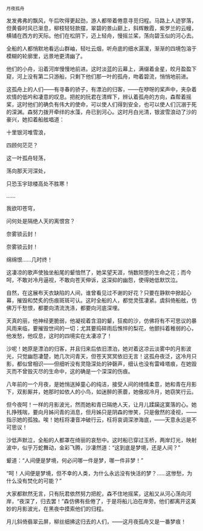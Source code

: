     月夜孤舟 

   发发弗弗的飘风，午后吹得更起劲，游人都带着倦意寻觅归程。马路上人迹寥落，但黄昏时风已渐息，柳枝轻轻款摆，翠碧的景山巅上，斜辉散霞，紫罗兰的云幔，横铺在西方的天际。他们在松阴下，迈上轻舟，慢摇兰桨，荡向碧玉似的河心去。

   全船的人都悄默地看远山群岫，轻吐云烟，听舟底的细水潺湲，渐渐的四境包溶于模糊的轮廓里，远景地更清幽了。

   他们的小舟，沿着河岸慢慢地前进。这时淡蓝的云幕上，满缀着金星，皎月盈盈下窥，河上没有第二只游船，只剩下他们那一叶的孤舟，吻着碧流，悄悄地前进。

   这孤舟上的人们——有寻春的骄子，有漂泊的归客，——在咿呀的桨声中，夹杂着欢情的低吟和凄意的叹息。把舵的阮君在清辉下，辨认着孤舟的方向，森帮着摇桨，这时他们的确负有伟大的使命，可以使人们得到安全，也可以使人们沉溺于死的深渊。森努力拨开牵绊的水藻，舟已到河心。这时月白光清，银波雪浪动了沙的豪兴，她扣着船舷唱道：

   十里银河堆雪浪，

   四顾何茫茫？

   这一叶孤舟轻荡，

   荡向那天河深处，

   只恐玉宇琼楼高处不胜寒！

   ……

   我欲叩苍穹，

   问何处是隔绝人天的离恨宫？

   奈雾锁云封！

   奈雾锁云封！

   绵绵恨……几时终！

   这凄凉的歌声使独坐船尾的颦愔然了，她呆望天涯，悄数陨堕的生命之花；而今呵，不敢对冷月逼视，不敢向苍天伸诉，这深抑的幽怨，使得她低默饮泣。

   自然，在这展布天衣缺陷的人间，谁曾看见过不谢的好花？只要在静默中掀起心幕，摧毁和焚炙的伤痕斑斑可认。这时全船的人，都觉灵弦凄紧。虞斜倚船舷，仿佛万千愁恨，都要向清流洗涤，都要向河底深埋。

   天真的丽，他神经更脆弱，他凝视着含泪的颦，狂痴的沙，仿佛将有不可思议的暴风雨来临，要摧毁世间的一切；尤其要捣碎雨后憔悴的梨花，他颤抖着稚弱的心，他发愁，他叹息，这时的四境实在太凄凉了！

   沙呢！她原是漂泊的归客，并且归来后依旧漂泊，她对着这凉云淡雾中的月影波光，只觉幽怨凄楚，她几次问青天，但苍天冥冥依旧无言！这孤舟夜泛，这冷月只影，都似曾相识——但细听没有灵隐深处的钟磬声，细认也没有雷峰塔痕，在她毁灭而不曾毁灭尽的生命中，这的确是一个深深的伤痕。

   八年前的一个月夜，是她悄送掉童心的纯洁，接受人间的绮情柔意，她和青在月影下，双影厮并，她那时如依人的小鸟，如迷醉的荼蘼，她傲视冷月，她窃笑行云。

   但今夜呵！一样的月影波光，然而她和青已隔绝人天，让月儿蹂躏这寞落的心。她扎挣残喘，要向月姊问青的消息，但月姊只是阴森的惨笑，只是傲然的凌视，——指示她的孤独。唉！她枉将凄音冲破行云，枉将哀调深渗海底，——天意永远是不可思议！

   沙低声默泣，全船的人都罩在绮丽的哀愁中。这时船已穿过玉桥，两岸灯光，映射波中，似乎万蛇舞动，金彩飞腾，沙凄然道：“这到底是梦境，还是人间？”

   颦道：“人间便是梦境，何必问哪一件是梦，哪一件非梦！”

   “呵！人间便是梦境，但不幸的人类，为什么永远没有快活的梦？……这惨愁，为什么没有焚化的可能？”

   大家都默然无言，只有阮君依然努力把舵，森不住地摇桨，这船又从河心荡向河岸，“夜深了，归去罢！”森仿佛有些倦了，于是将船儿泊在岸旁。他们都离开这美妙的月影波光，在黑夜中摸索他们的归程。

   月儿斜倚翡翠云屏，柳丝细拂这归去的人们，——这月夜孤舟又是一番梦痕！

